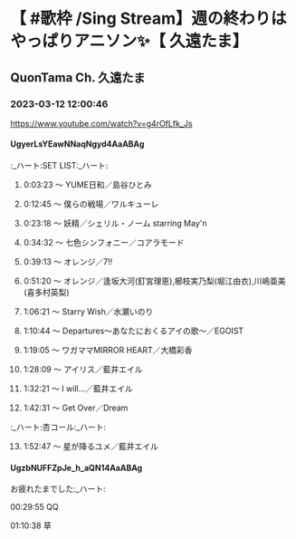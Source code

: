 # 【 #歌枠 /Sing Stream】週の終わりはやっぱりアニソン✨【 久遠たま】

## QuonTama Ch. 久遠たま

### 2023-03-12 12:00:46

https://www.youtube.com/watch?v=g4rOfLfk_Js

#### UgyerLsYEawNNaqNgyd4AaABAg

:_ハート:SET LIST:_ハート:



01. 0:03:23 ～ YUME日和／島谷ひとみ



02. 0:12:45 ～ 僕らの戦場／ワルキューレ



03. 0:23:18 ～ 妖精／シェリル・ノーム starring May'n



04. 0:34:32 ～ 七色シンフォニー／コアラモード



05. 0:39:13 ～ オレンジ／7!!



06. 0:51:20 ～ オレンジ／逢坂大河(釘宮理恵),櫛枝実乃梨(堀江由衣),川嶋亜美(喜多村英梨)



07. 1:06:21 ～ Starry Wish／水瀬いのり



08. 1:10:44 ～ Departures〜あなたにおくるアイの歌〜／EGOIST



09. 1:19:05 ～ ワガママMIRROR HEART／大橋彩香



10. 1:28:09 ～ アイリス／藍井エイル



11. 1:32:21 ～ I will...／藍井エイル



12. 1:42:31 ～ Get Over／Dream



:_ハート:杏コール:_ハート:



13. 1:52:47 ～ 星が降るユメ／藍井エイル



#### UgzbNUFFZpJe_h_aQN14AaABAg

お疲れたまでした:_ハート:

00:29:55 QQ

01:10:38 草

